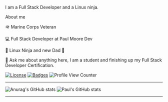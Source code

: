 I am a Full Stack Developer and a Linux ninja. 

About me

🪖 Marine Corps Veteran

💻 Full Stack Developer at Paul Moore Dev

🥷 Linux Ninja and new Dad 🍼 

💬 Ask me about anything here, I am a student and finishing up my Full Stack Developer Certification.


[![License](http://img.shields.io/:license-mit-blue.svg)](http://doge.mit-license.org)
[![Badges](http://img.shields.io/:badges-1/1-ff6799.svg)](https://github.com/paulmooredev/paulmooredev)
![Profile View Counter](https://komarev.com/ghpvc/?username=paulmooredev)
___________________________________________________________________________________________________________________________________________________________________________________
![Anurag's GitHub stats](https://github-readme-stats.vercel.app/api?username=paulmooredev&show_icons=true&theme=onedark)
![Paul's GitHub stats](https://github-readme-stats.vercel.app/api/top-langs/?username=paulmooredev&theme=blue-green)


_________________________________________________________________________________________________________________________________________________________________________________




<!---
paulmooredev/paulmooredev is a ✨ special ✨ repository because its `README.md` (this file) appears on your GitHub profile.
You can click the Preview link to take a look at your changes.
--->
